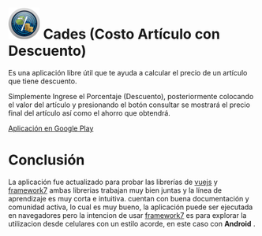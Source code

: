 #
# <img src="https://github.com/bernardosegura/Cades/blob/master/src/img/favicon.png?raw=true"/> Cades (Costo Artículo con Descuento)
Es una aplicación libre útil que te ayuda a calcular el precio de un artículo que tiene descuento.

Simplemente Ingrese el Porcentaje (Descuento), posteriormente colocando el valor del artículo y presionando el botón consultar se mostrará el precio final del artículo así como el ahorro que obtendrá. 
  
[Aplicación en Google Play](https://play.google.com/store/apps/details?id=appinventor.ai_ing_bernardosegura.Cades&hl=es_MX&gl=US)
# Conclusión 
La aplicación fue actualizado para probar las librerías de [vuejs](https://vuejs.org/) y [framework7](https://framework7.io/) ambas librerias trabajan muy bien juntas y la línea de aprendizaje es muy corta e intuitiva. cuentan con buena documentación y comunidad activa, lo cual es muy bueno, la aplicación puede ser ejecutada en navegadores pero la intencion de usar  [framework7](https://framework7.io/) es para explorar la utilizacion desde celulares con un estilo acorde, en este caso con **Android** .
